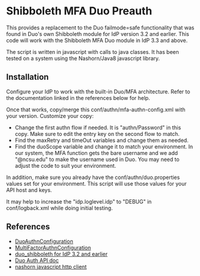 # Shibboleth MFA Duo Preauth

This provides a replacement to the Duo failmode=safe functionality that
was found in Duo's own Shibboleth module for IdP version 3.2 and
earlier. This code will work with the Shibboleth MFA Duo module in IdP
3.3 and above. 

The script is written in javascript with calls to java classes. 
It has been tested on a system using the Nashorn/Java8 javascript library. 

## Installation

Configure your IdP to work with the built-in Duo/MFA architecture. 
Refer to the documentation linked in the references below for help.

Once that works, copy/merge this conf/authn/mfa-authn-config.xml
with your version. Customize your copy:

* Change the first authn flow if needed. It is "authn/Password" in this
  copy. Make sure to edit the entry key on the second flow to match.
* Find the maxRetry and timeOut variables and change them as needed.
* Find the duoScope variable and change it to match your environment. In
  our system, the MFA function gets the bare username and we add
  "@ncsu.edu" to make the username used in Duo. You may need to adjust
  the code to suit your environment.

In addition, make sure you already have the conf/authn/duo.properties
values set for your environment. This script will use those values for
your API host and keys.

It may help to increase the "idp.loglevel.idp" to "DEBUG" in
conf/logback.xml while doing initial testing.

## References

* [DuoAuthnConfiguration](https://wiki.shibboleth.net/confluence/display/IDP30/DuoAuthnConfiguration)
* [MultiFactorAuthnConfiguration](https://wiki.shibboleth.net/confluence/display/IDP30/MultiFactorAuthnConfiguration)
* [duo_shibboleth for IdP 3.2 and earlier](https://github.com/duosecurity/duo_shibboleth)
* [Duo Auth API doc](https://duo.com/docs/authapi)
* [nashorn javascript http client](https://gist.github.com/billybong/a462152889b6616deb02)


